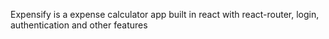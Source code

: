 Expensify is a expense calculator app built in react with react-router, login, authentication and other features